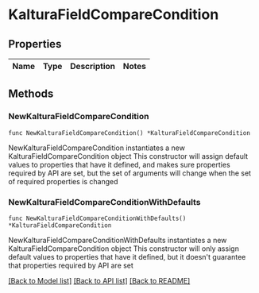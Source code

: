 # KalturaFieldCompareCondition

## Properties

Name | Type | Description | Notes
------------ | ------------- | ------------- | -------------

## Methods

### NewKalturaFieldCompareCondition

`func NewKalturaFieldCompareCondition() *KalturaFieldCompareCondition`

NewKalturaFieldCompareCondition instantiates a new KalturaFieldCompareCondition object
This constructor will assign default values to properties that have it defined,
and makes sure properties required by API are set, but the set of arguments
will change when the set of required properties is changed

### NewKalturaFieldCompareConditionWithDefaults

`func NewKalturaFieldCompareConditionWithDefaults() *KalturaFieldCompareCondition`

NewKalturaFieldCompareConditionWithDefaults instantiates a new KalturaFieldCompareCondition object
This constructor will only assign default values to properties that have it defined,
but it doesn't guarantee that properties required by API are set


[[Back to Model list]](../README.md#documentation-for-models) [[Back to API list]](../README.md#documentation-for-api-endpoints) [[Back to README]](../README.md)


